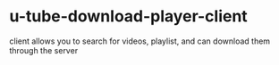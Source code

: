 # u-tube-download-player-client

client allows you to search for videos, playlist, and can download them through the server
